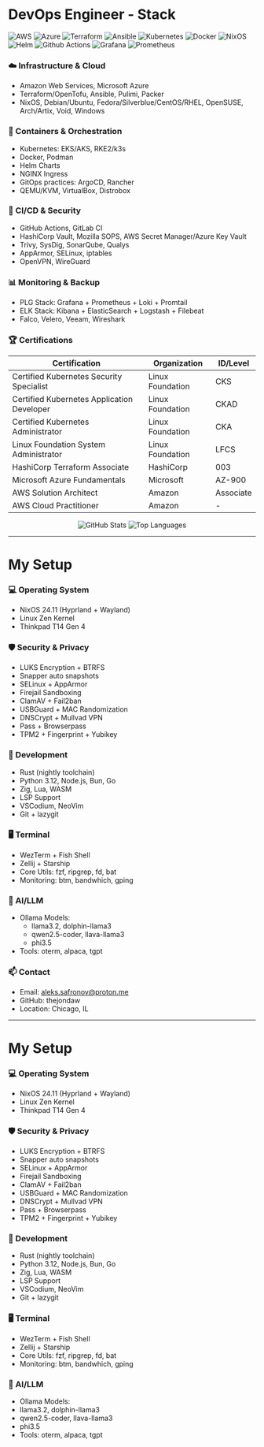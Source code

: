 # DevOps Engineer - Stack

![AWS](https://img.shields.io/badge/AWS-232F3E?style=flat-square&logo=amazon-aws&logoColor=white)
![Azure](https://img.shields.io/badge/Azure-0089D6?style=flat-square&logo=microsoft-azure&logoColor=white)
![Terraform](https://img.shields.io/badge/Terraform-7B42BC?style=flat-square&logo=terraform&logoColor=white)
![Ansible](https://img.shields.io/badge/Ansible-EE0000?style=flat-square&logo=ansible&logoColor=white)
![Kubernetes](https://img.shields.io/badge/Kubernetes-326CE5?style=flat-square&logo=kubernetes&logoColor=white)
![Docker](https://img.shields.io/badge/Docker-2496ED?style=flat-square&logo=docker&logoColor=white)
![NixOS](https://img.shields.io/badge/NixOS-5277C3?style=flat-square&logo=nixos&logoColor=white)
![Helm](https://img.shields.io/badge/Helm-0F1689?style=flat-square&logo=helm&logoColor=white)
![Github Actions](https://img.shields.io/badge/Github%20Actions-2088FF?style=flat-square&logo=github-actions&logoColor=white)
![Grafana](https://img.shields.io/badge/Grafana-F46800?style=flat-square&logo=grafana&logoColor=white)
![Prometheus](https://img.shields.io/badge/Prometheus-E6522C?style=flat-square&logo=prometheus&logoColor=white)

### ☁️ Infrastructure & Cloud
- Amazon Web Services, Microsoft Azure
- Terraform/OpenTofu, Ansible, Pulimi, Packer
- NixOS, Debian/Ubuntu, Fedora/Silverblue/CentOS/RHEL, OpenSUSE, Arch/Artix, Void, Windows

### 🚀 Containers & Orchestration
- Kubernetes: EKS/AKS, RKE2/k3s
- Docker, Podman
- Helm Charts
- NGINX Ingress
- GitOps practices: ArgoCD, Rancher
- QEMU/KVM, VirtualBox, Distrobox

### 🔄 CI/CD & Security
- GitHub Actions, GitLab CI
- HashiCorp Vault, Mozilla SOPS, AWS Secret Manager/Azure Key Vault
- Trivy, SysDig, SonarQube, Qualys
- AppArmor, SELinux, iptables
- OpenVPN, WireGuard

### 📊 Monitoring & Backup
- PLG Stack: Grafana + Prometheus + Loki + Promtail
- ELK Stack: Kibana + ElasticSearch + Logstash + Filebeat
- Falco, Velero, Veeam, Wireshark

### 🏆 Certifications

| Certification | Organization | ID/Level |
|--------------|------------|----------|
| Certified Kubernetes Security Specialist | Linux Foundation | CKS |
| Certified Kubernetes Application Developer | Linux Foundation | CKAD |
| Certified Kubernetes Administrator | Linux Foundation | CKA |
| Linux Foundation System Administrator | Linux Foundation | LFCS |
| HashiCorp Terraform Associate | HashiCorp | 003 |
| Microsoft Azure Fundamentals | Microsoft | AZ-900 |
| AWS Solution Architect | Amazon | Associate |
| AWS Cloud Practitioner | Amazon | - |

<div align="center">
  
![GitHub Stats](https://github-readme-stats.vercel.app/api?username=thejondaw&show_icons=true&theme=dark&hide_border=true&count_private=true)
![Top Languages](https://github-readme-stats.vercel.app/api/top-langs/?username=thejondaw&layout=compact&theme=dark&hide_border=true)
  
</div>

---

# My Setup

### 💻 Operating System
- NixOS 24.11 (Hyprland + Wayland)
- Linux Zen Kernel
- Thinkpad T14 Gen 4

### 🛡️ Security & Privacy
- LUKS Encryption + BTRFS
- Snapper auto snapshots
- SELinux + AppArmor
- Firejail Sandboxing
- ClamAV + Fail2ban
- USBGuard + MAC Randomization
- DNSCrypt + Mullvad VPN
- Pass + Browserpass
- TPM2 + Fingerprint + Yubikey

### 💭 Development
- Rust (nightly toolchain)
- Python 3.12, Node.js, Bun, Go
- Zig, Lua, WASM
- LSP Support
- VSCodium, NeoVim
- Git + lazygit

### 🖥️ Terminal
- WezTerm + Fish Shell
- Zellij + Starship
- Core Utils: fzf, ripgrep, fd, bat
- Monitoring: btm, bandwhich, gping

### 🤖 AI/LLM
- Ollama Models:
  - llama3.2, dolphin-llama3
  - qwen2.5-coder, llava-llama3
  - phi3.5
- Tools: oterm, alpaca, tgpt

### 📫 Contact
- Email: aleks.safronov@proton.me
- GitHub: thejondaw
- Location: Chicago, IL

---

# My Setup

### 💻 Operating System
- NixOS 24.11 (Hyprland + Wayland)
- Linux Zen Kernel
- Thinkpad T14 Gen 4

### 🛡️ Security & Privacy
- LUKS Encryption + BTRFS
- Snapper auto snapshots
- SELinux + AppArmor
- Firejail Sandboxing
- ClamAV + Fail2ban
- USBGuard + MAC Randomization
- DNSCrypt + Mullvad VPN
- Pass + Browserpass
- TPM2 + Fingerprint + Yubikey

### 💭 Development
- Rust (nightly toolchain)
- Python 3.12, Node.js, Bun, Go
- Zig, Lua, WASM
- LSP Support
- VSCodium, NeoVim
- Git + lazygit

### 🖥️ Terminal
- WezTerm + Fish Shell
- Zellij + Starship
- Core Utils: fzf, ripgrep, fd, bat
- Monitoring: btm, bandwhich, gping

### 🤖 AI/LLM
- Ollama Models:
 - llama3.2, dolphin-llama3
 - qwen2.5-coder, llava-llama3
 - phi3.5
- Tools: oterm, alpaca, tgpt
